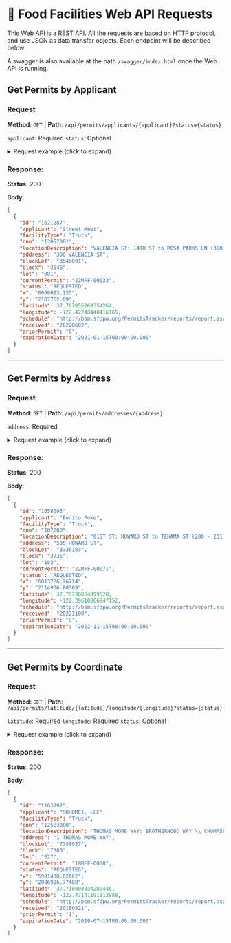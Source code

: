 # 🍔 Food Facilities Web API Requests

This Web API is a REST API. All the requests are based on HTTP protocol, and use JSON as data transfer objects. Each endpoint will be described below:

A swagger is also available at the path `/swagger/index.html` once the Web API is running.

## Get Permits by Applicant

### Request
**Method**: `GET` | **Path**: `/api/permits/applicants/{applicant}?status={status}`

`applicant`: Required
`status`: Optional

<details>
  <summary>Request example (click to expand)</summary>

  ```curl
  curl -X 'GET' \
    'http://webapi.url/api/permits/addresses/Street%20Meet?status=REQUESTED' \
    -H 'accept: */*'
  ```
</details>

### Response:
**Status**: 200

**Body**:
```json
[
  {
    "id": "1621287",
    "applicant": "Street Meet",
    "facilityType": "Truck",
    "cnn": "13057001",
    "locationDescription": "VALENCIA ST: 14TH ST to ROSA PARKS LN (300 - 337)",
    "address": "306 VALENCIA ST",
    "blockLot": "3546001",
    "block": "3546",
    "lot": "001",
    "currentPermit": "22MFF-00033",
    "status": "REQUESTED",
    "x": "6006013.135",
    "y": "2107762.89",
    "latitude": 37.767855269354264,
    "longitude": -122.42248440416165,
    "schedule": "http://bsm.sfdpw.org/PermitsTracker/reports/report.aspx?title=schedule&report=rptSchedule&params=permit=22MFF-00033&ExportPDF=1&Filename=22MFF-00033_schedule.pdf",
    "received": "20220602",
    "priorPermit": "0",
    "expirationDate": "2021-01-15T00:00:00.000"
  }
]
```

---

## Get Permits by Address

### Request
**Method**: `GET` | **Path**: `/api/permits/addresses/{address}`

`address`: Required

<details>
  <summary>Request example (click to expand)</summary>

  ```curl
  curl -X 'GET' \
    'http://localhost:5000/api/permits/addresses/HOWARD' \
    -H 'accept: */*'
  ```
</details>

### Response:
**Status**: 200

**Body**:
```json
[
  {
    "id": "1658693",
    "applicant": "Bonito Poke",
    "facilityType": "Truck",
    "cnn": "107000",
    "locationDescription": "01ST ST: HOWARD ST to TEHAMA ST (200 - 231)",
    "address": "505 HOWARD ST",
    "blockLot": "3736183",
    "block": "3736",
    "lot": "183",
    "currentPermit": "22MFF-00071",
    "status": "REQUESTED",
    "x": "6013786.26714",
    "y": "2114936.80369",
    "latitude": 37.78798864899528,
    "longitude": -122.39610066847152,
    "schedule": "http://bsm.sfdpw.org/PermitsTracker/reports/report.aspx?title=schedule&report=rptSchedule&params=permit=22MFF-00071&ExportPDF=1&Filename=22MFF-00071_schedule.pdf",
    "received": "20221109",
    "priorPermit": "0",
    "expirationDate": "2022-11-15T00:00:00.000"
  }
]
```

----


## Get Permits by Coordinate

### Request
**Method**: `GET` | **Path**: `/api/permits/latitude/{latitude}/longitude/{longitude}?status={status}`

`latitude`: Required
`longitude`: Required
`status`: Optional

<details>
  <summary>Request example (click to expand)</summary>

  ```curl
  curl -X 'GET' \
    'http://localhost:5000/api/permits/latitude/37.71/longitude/-122.47?status=REQUESTED' \
    -H 'accept: */*
  ```
</details>

### Response:
**Status**: 200

**Body**:
```json
[
  {
    "id": "1163792",
    "applicant": "SOHOMEI, LLC",
    "facilityType": "Truck",
    "cnn": "12583000",
    "locationDescription": "THOMAS MORE WAY: BROTHERHOOD WAY \\ CHUMASERO DR to SAN FRANCISCO GOLF CLUB RD (1 - 99)",
    "address": "1 THOMAS MORE WAY",
    "blockLot": "7380027",
    "block": "7380",
    "lot": "027",
    "currentPermit": "18MFF-0028",
    "status": "REQUESTED",
    "x": "5991430.02662",
    "y": "2086996.77488",
    "latitude": 37.710003334289446,
    "longitude": -122.47141191312888,
    "schedule": "http://bsm.sfdpw.org/PermitsTracker/reports/report.aspx?title=schedule&report=rptSchedule&params=permit=18MFF-0028&ExportPDF=1&Filename=18MFF-0028_schedule.pdf",
    "received": "20180521",
    "priorPermit": "1",
    "expirationDate": "2019-07-15T00:00:00.000"
  }
]
```
